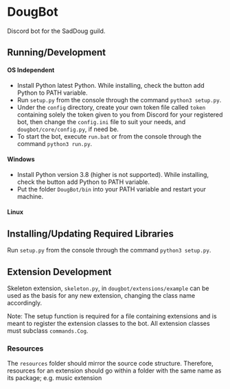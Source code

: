 # DougBot
Discord bot for the SadDoug guild.

## Running/Development

#### OS Independent
* Install Python latest Python. While installing, check the button add Python to PATH variable.
* Run `setup.py` from the console through the command `python3 setup.py`.
* Under the `config` directory, create your own token file called `token` containing solely the token given to you from Discord for your registered bot, then change the `config.ini` file to suit your needs, and `dougbot/core/config.py`, if need be.
* To start the bot, execute `run.bat` or from the console through the command `python3 run.py`.

#### Windows
* Install Python version 3.8 (higher is not supported). While installing, check the button add Python to PATH variable.
* Put the folder `DougBot/bin` into your PATH variable and restart your machine.

#### Linux

## Installing/Updating Required Libraries
Run `setup.py` from the console through the command `python3 setup.py`.

## Extension Development
Skeleton extension, `skeleton.py`, in `dougbot/extensions/example` can be used as the basis for any new extension, changing the class name accordingly.

Note: The setup function is required for a file containing extensions and is meant to register the extension classes to the bot. All extension classes must subclass `commands.Cog`.

### Resources
The `resources` folder should mirror the source code structure. Therefore, resources for an extension should go within a folder with the same name as its package; e.g. music extension 